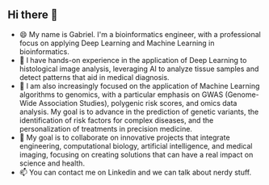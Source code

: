 ## Hi there 👋

 - 😄 My name is Gabriel. I'm a bioinformatics engineer, with a professional focus on applying Deep Learning and Machine Learning in bioinformatics.
 - 🔭 I have hands-on experience in the application of Deep Learning to histological image analysis, leveraging AI to analyze tissue samples and detect patterns that aid in medical diagnosis.
 - 🌱 I am also increasingly focused on the application of Machine Learning algorithms to genomics, with a particular emphasis on GWAS (Genome-Wide Association Studies), polygenic risk scores, and omics data analysis. My goal is to advance in the prediction of genetic variants, the identification of risk factors for complex diseases, and the personalization of treatments in precision medicine.
 - 👯 My goal is to collaborate on innovative projects that integrate engineering, computational biology, artificial intelligence, and medical imaging, focusing on creating solutions that can have a real impact on science and health.
 - 📫 You can contact me on Linkedin and we can talk about nerdy stuff.

<!--
**GabrielCabas/GabrielCabas** is a ✨ _special_ ✨ repository because its `README.md` (this file) appears on your GitHub profile.

Here are some ideas to get you started:

- 🔭 I’m currently working on ...
- 🌱 I’m currently learning ...
- 👯 I’m looking to collaborate on ...
- 🤔 I’m looking for help with ...
- 💬 Ask me about ...
- 📫 How to reach me: ...
- 😄 Pronouns: ...
- ⚡ Fun fact: ...
-->
